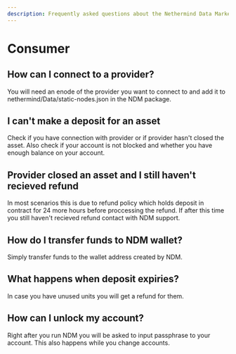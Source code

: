 ```yaml
---
description: Frequently asked questions about the Nethermind Data Marketplace - Consumer
---
```


# Consumer

## How can I connect to a provider?

You will need an enode of the provider you want to connect to and add it to nethermind/Data/static-nodes.json in the NDM package.

## I can't make a deposit for an asset

Check if you have connection with provider or if provider hasn't closed the asset. Also check if your account is not blocked and whether you have enough balance on your account.

## Provider closed an asset and I still haven't recieved refund

In most scenarios this is due to refund policy which holds deposit in contract for 24 more hours before proccessing the refund. If after this time you still haven't recieved refund contact with NDM support.

## How do I transfer funds to NDM wallet?

Simply transfer funds to the wallet address created by NDM.

## What happens when deposit expiries?

In case you have unused units you will get a refund for them.

## How can I unlock my account?

Right after you run NDM you will be asked to input passphrase to your account. This also happens while you change accounts. 

